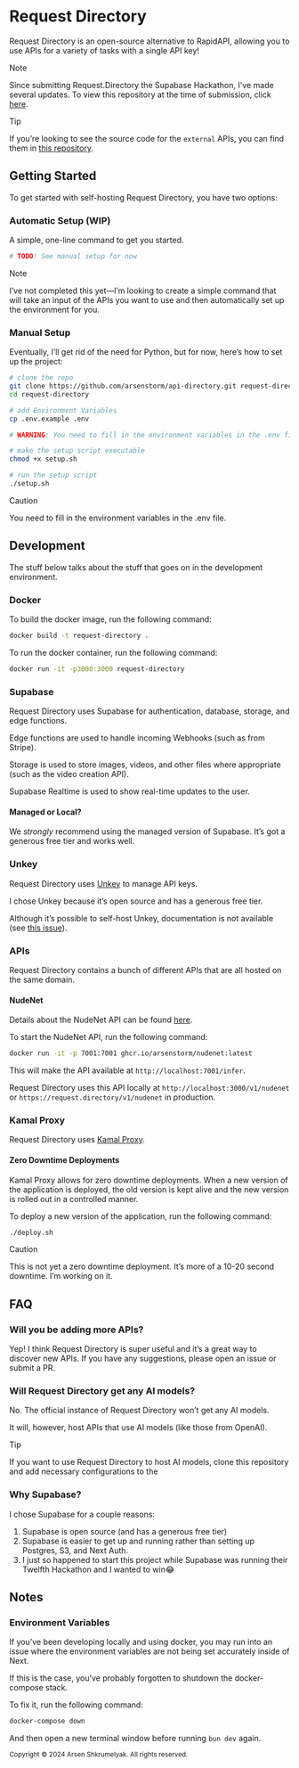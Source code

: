 # Request Directory

Request Directory is an open-source alternative to RapidAPI, allowing you to use
APIs for a variety of tasks with a single API key!

> [!NOTE]
>
> Since submitting Request.Directory the Supabase Hackathon, I've made several updates.
> To view this repository at the time of submission, click 
> [here](https://github.com/arsenstorm/api-directory/tree/1263c8689329ffd18d24a868507e36df1f0a21de).

> [!TIP]
>
> If you’re looking to see the source code for the `external` APIs, you can find
> them in
> [this repository](https://github.com/arsenstorm/request-directory-apis).

## Getting Started

To get started with self-hosting Request Directory, you have two options:

### Automatic Setup (WIP)

A simple, one-line command to get you started.

```bash
# TODO! See manual setup for now
```

> [!NOTE]
>
> I’ve not completed this yet—I’m looking to create a simple command that will
> take an input of the APIs you want to use and then automatically set up the
> environment for you.

### Manual Setup

Eventually, I’ll get rid of the need for Python, but for now, here’s how to set
up the project:

```bash
# clone the repo
git clone https://github.com/arsenstorm/api-directory.git request-directory
cd request-directory

# add Environment Variables
cp .env.example .env

# WARNING: You need to fill in the environment variables in the .env file

# make the setup script executable
chmod +x setup.sh

# run the setup script
./setup.sh
```

> [!CAUTION]
>
> You need to fill in the environment variables in the .env file.

## Development

The stuff below talks about the stuff that goes on in the development
environment.

### Docker

To build the docker image, run the following command:

```bash
docker build -t request-directory .
```

To run the docker container, run the following command:

```bash
docker run -it -p3000:3000 request-directory
```

### Supabase

Request Directory uses Supabase for authentication, database, storage, and edge
functions.

Edge functions are used to handle incoming Webhooks (such as from Stripe).

Storage is used to store images, videos, and other files where appropriate (such
as the video creation API).

Supabase Realtime is used to show real-time updates to the user.

#### Managed or Local?

We _strongly_ recommend using the managed version of Supabase. It’s got a
generous free tier and works well.

### Unkey

Request Directory uses [Unkey](https://unkey.dev) to manage API keys.

I chose Unkey because it’s open source and has a generous free tier.

Although it’s possible to self-host Unkey, documentation is not available (see
[this issue](https://github.com/unkeyed/unkey/issues/1964)).

### APIs

Request Directory contains a bunch of different APIs that are all hosted on the
same domain.

#### NudeNet

Details about the NudeNet API can be found
[here](https://github.com/notai-tech/nudenet).

To start the NudeNet API, run the following command:

```bash
docker run -it -p 7001:7001 ghcr.io/arsenstorm/nudenet:latest
```

This will make the API available at `http://localhost:7001/infer`.

Request Directory uses this API locally at `http://localhost:3000/v1/nudenet` or
`https://request.directory/v1/nudenet` in production.

### Kamal Proxy

Request Directory uses [Kamal Proxy](https://github.com/basecamp/kamal-proxy).

#### Zero Downtime Deployments

Kamal Proxy allows for zero downtime deployments. When a new version of the
application is deployed, the old version is kept alive and the new version is
rolled out in a controlled manner.

To deploy a new version of the application, run the following command:

```bash
./deploy.sh
```

> [!CAUTION]
>
> This is not yet a zero downtime deployment. It’s more of a 10-20 second
> downtime. I’m working on it.

## FAQ

### Will you be adding more APIs?

Yep! I think Request Directory is super useful and it’s a great way to discover
new APIs. If you have any suggestions, please open an issue or submit a PR.

### Will Request Directory get any AI models?

No. The official instance of Request Directory won’t get any AI models.

It will, however, host APIs that use AI models (like those from OpenAI).

> [!TIP]
>
> If you want to use Request Directory to host AI models, clone this repository
> and add necessary configurations to the

### Why Supabase?

I chose Supabase for a couple reasons:

1. Supabase is open source (and has a generous free tier)
2. Supabase is easier to get up and running rather than setting up Postgres, S3,
   and Next Auth.
3. I just so happened to start this project while Supabase was running their
   Twelfth Hackathon and I wanted to win😂

## Notes

### Environment Variables

If you’ve been developing locally and using docker, you may run into an issue
where the environment variables are not being set accurately inside of Next.

If this is the case, you’ve probably forgotten to shutdown the docker-compose
stack.

To fix it, run the following command:

```bash
docker-compose down
```

And then open a new terminal window before running `bun dev` again.

<sub>Copyright © 2024 Arsen Shkrumelyak. All rights reserved.</sub>